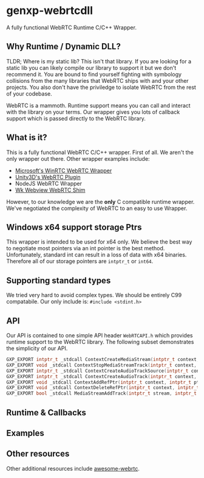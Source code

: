 # genxp-webrtcdll
 A fully functional WebRTC Runtime C/C++ Wrapper.
 
 ## Why Runtime / Dynamic DLL?
 TLDR; Where is my static lib? This isn't that library. If you are looking for a static lib you can likely compile our library to support it but we don't recommend it. You are bound to find yourself fighting with symbology collisions from the many libraries that WebRTC ships with and your other projects. You also don't have the priviledge to isolate WebRTC from the rest of your codebase.
 
 WebRTC is a mammoth. Runtime support means you can call and interact with the library on your terms. Our wrapper gives you lots of callback support which is passed directly to the WebRTC library.
 
 ## What is it?
 This is a fully functional WebRTC C/C++ wrapper. First of all. We aren't the only wrapper out there. Other wrapper examples include:
 - [Microsoft's WinRTC WebRTC Wrapper](https://github.com/microsoft/winrtc/tree/master/WebRtcWrapper)
 - [Unity3D's WebRTC Plugin](https://github.com/Unity-Technologies/com.unity.webrtc)
 - NodeJS WebRTC Wrapper
 - [Wk Webview WebRTC Shim](https://github.com/common-tater/wkwebview-webrtc-shim)

However, to our knowledge we are the **only** C compatible runtime wrapper. We've negotiated the complexity of WebRTC to an easy to use Wrapper.

## Windows x64 support storage Ptrs
This wrapper is intended to be used for x64 only. We believe the best way to negotiate most pointers via an int pointer is the best method. Unfortunately, standard int can result in a loss of data with x64 binaries. Therefore all of our storage pointers are ```intptr_t``` or ```int64```.

## Supporting standard types
We tried very hard to avoid complex types. We should be entirely C99 compatabile. Our only include is:
```#include <stdint.h>```

## API
Our API is contained to one simple API header ```WebRTCAPI.h``` which provides runtime support to the WebRTC library. The following subset demonstrates the simplicity of our API.

```c++
GXP_EXPORT intptr_t _stdcall ContextCreateMediaStream(intptr_t context, const char* streamId);
GXP_EXPORT void _stdcall ContextStopMediaStreamTrack(intptr_t context, intptr_t track);
GXP_EXPORT intptr_t _stdcall ContextCreateAudioTrackSource(intptr_t context);
GXP_EXPORT intptr_t _stdcall ContextCreateAudioTrack(intptr_t context, const char* label, intptr_t source);
GXP_EXPORT void _stdcall ContextAddRefPtr(intptr_t context, intptr_t ptr);
GXP_EXPORT void _stdcall ContextDeleteRefPtr(intptr_t context, intptr_t ptr);
GXP_EXPORT bool _stdcall MediaStreamAddTrack(intptr_t stream, intptr_t track);
```

## Runtime & Callbacks

## Examples


## Other resources
Other additional resources include [awesome-webrtc](https://giters.com/openrtc-io/awesome-webrtc).


